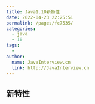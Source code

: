 ```yaml
---
title: Java1.10新特性
date: 2022-04-23 22:25:51
permalink: /pages/fc7535/
categories:
  - java
  - 10
tags:
  - 
author: 
  name: JavaInterview.cn
  link: http://JavaInterview.cn
---
```


## 新特性